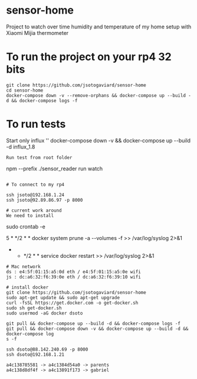 # sensor-home

Project to watch over time humidity and temperature of my home setup with Xiaomi Mijia thermometer

# To run the project on your rp4 32 bits

```
git clone https://github.com/jsotogaviard/sensor-home
cd sensor-home
docker-compose down -v --remove-orphans && docker-compose up --build -d && docker-compose logs -f
```

# To run tests
Start only influx
''
docker-compose down -v && docker-compose up --build -d influx_1.8
```
Run test from root folder
```
npm --prefix ./sensor_reader run watch
```

# To connect to my rp4

ssh jsoto@192.168.1.24
ssh jsoto@92.89.86.97 -p 8000

# current work around
We need to install 
```
sudo crontab -e

5 * */2 * * docker system prune -a --volumes -f >> /var/log/syslog 2>&1
* * */2 * * service docker restart >> /var/log/syslog 2>&1
```
# Mac network
ds : e4:5f:01:15:a5:0d eth / e4:5f:01:15:a5:0e wifi
js : dc:a6:32:f6:39:0e eth / dc:a6:32:f6:39:10 wifi

# install docker
git clone https://github.com/jsotogaviard/sensor-home
sudo apt-get update && sudo apt-get upgrade
curl -fsSL https://get.docker.com -o get-docker.sh
sudo sh get-docker.sh
sudo usermod -aG docker dsoto

git pull && docker-compose up --build -d && docker-compose logs -f
git pull && docker-compose down -v && docker-compose up --build -d && docker-compose log
s -f

ssh dsoto@88.142.240.69 -p 8000
ssh dsoto@192.168.1.21

a4c138785581 -> a4c1384d54a0 -> parents
a4c138d8df4f -> a4c13891f173 -> gabriel

